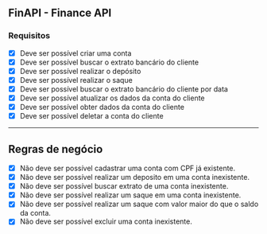 ## FinAPI - Finance API

### Requisitos

- [X] Deve ser possível criar uma conta
- [X] Deve ser possível buscar o extrato bancário do cliente
- [X] Deve ser possível realizar o depósito
- [X] Deve ser possível realizar o saque
- [X] Deve ser possível buscar o extrato bancário do cliente por data
- [X] Deve ser possível atualizar os dados da conta do cliente
- [X] Deve ser possível obter dados da conta do cliente
- [X] Deve ser possível deletar a conta do cliente

---

## Regras de negócio

- [X] Não deve ser possível cadastrar uma conta com CPF já existente.
- [X] Não deve ser possível realizar um deposito em uma conta inexistente.
- [X] Não deve ser possível buscar extrato de uma conta inexistente.
- [X] Não deve ser possível realizar um saque em uma conta inexistente.
- [X] Não deve ser possível realizar um saque com valor maior do que o saldo da conta.
- [X] Não deve ser possível excluir uma conta inexistente.